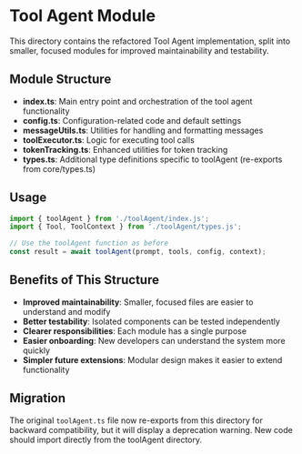 # Tool Agent Module

This directory contains the refactored Tool Agent implementation, split into smaller, focused modules for improved maintainability and testability.

## Module Structure

- **index.ts**: Main entry point and orchestration of the tool agent functionality
- **config.ts**: Configuration-related code and default settings
- **messageUtils.ts**: Utilities for handling and formatting messages
- **toolExecutor.ts**: Logic for executing tool calls
- **tokenTracking.ts**: Enhanced utilities for token tracking
- **types.ts**: Additional type definitions specific to toolAgent (re-exports from core/types.ts)

## Usage

```typescript
import { toolAgent } from './toolAgent/index.js';
import { Tool, ToolContext } from './toolAgent/types.js';

// Use the toolAgent function as before
const result = await toolAgent(prompt, tools, config, context);
```

## Benefits of This Structure

- **Improved maintainability**: Smaller, focused files are easier to understand and modify
- **Better testability**: Isolated components can be tested independently
- **Clearer responsibilities**: Each module has a single purpose
- **Easier onboarding**: New developers can understand the system more quickly
- **Simpler future extensions**: Modular design makes it easier to extend functionality

## Migration

The original `toolAgent.ts` file now re-exports from this directory for backward compatibility, but it will display a deprecation warning. New code should import directly from the toolAgent directory.
